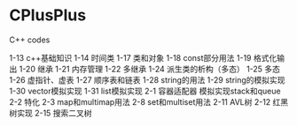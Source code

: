 # CPlusPlus
C++ codes

1-13 c++基础知识
1-14 时间类
1-17 类和对象
1-18 const部分用法
1-19 格式化输出
1-20 继承
1-21 内存管理
1-22 多继承
1-24 派生类的析构（多态）
1-25 多态
1-26 虚指针、虚表
1-27 顺序表和链表
1-28 string的用法
1-29 string的模拟实现
1-30 vector模拟实现
1-31 list模拟实现
2-1 容器适配器 模拟实现stack和queue
2-2 特化
2-3 map和multimap用法
2-8 set和multiset用法
2-11 AVL树
2-12 红黑树实现
2-15 搜索二叉树
